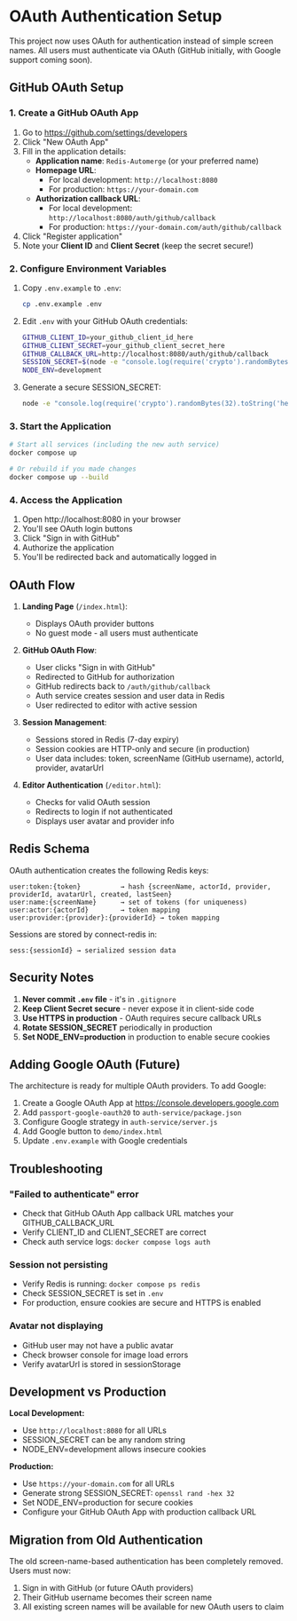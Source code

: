 # OAuth Authentication Setup

This project now uses OAuth for authentication instead of simple screen names. All users must authenticate via OAuth (GitHub initially, with Google support coming soon).

## GitHub OAuth Setup

### 1. Create a GitHub OAuth App

1. Go to https://github.com/settings/developers
2. Click "New OAuth App"
3. Fill in the application details:
   - **Application name**: `Redis-Automerge` (or your preferred name)
   - **Homepage URL**:
     - For local development: `http://localhost:8080`
     - For production: `https://your-domain.com`
   - **Authorization callback URL**:
     - For local development: `http://localhost:8080/auth/github/callback`
     - For production: `https://your-domain.com/auth/github/callback`
4. Click "Register application"
5. Note your **Client ID** and **Client Secret** (keep the secret secure!)

### 2. Configure Environment Variables

1. Copy `.env.example` to `.env`:
   ```bash
   cp .env.example .env
   ```

2. Edit `.env` with your GitHub OAuth credentials:
   ```bash
   GITHUB_CLIENT_ID=your_github_client_id_here
   GITHUB_CLIENT_SECRET=your_github_client_secret_here
   GITHUB_CALLBACK_URL=http://localhost:8080/auth/github/callback
   SESSION_SECRET=$(node -e "console.log(require('crypto').randomBytes(32).toString('hex'))")
   NODE_ENV=development
   ```

3. Generate a secure SESSION_SECRET:
   ```bash
   node -e "console.log(require('crypto').randomBytes(32).toString('hex'))"
   ```

### 3. Start the Application

```bash
# Start all services (including the new auth service)
docker compose up

# Or rebuild if you made changes
docker compose up --build
```

### 4. Access the Application

1. Open http://localhost:8080 in your browser
2. You'll see OAuth login buttons
3. Click "Sign in with GitHub"
4. Authorize the application
5. You'll be redirected back and automatically logged in

## OAuth Flow

1. **Landing Page** (`/index.html`):
   - Displays OAuth provider buttons
   - No guest mode - all users must authenticate

2. **GitHub OAuth Flow**:
   - User clicks "Sign in with GitHub"
   - Redirected to GitHub for authorization
   - GitHub redirects back to `/auth/github/callback`
   - Auth service creates session and user data in Redis
   - User redirected to editor with active session

3. **Session Management**:
   - Sessions stored in Redis (7-day expiry)
   - Session cookies are HTTP-only and secure (in production)
   - User data includes: token, screenName (GitHub username), actorId, provider, avatarUrl

4. **Editor Authentication** (`/editor.html`):
   - Checks for valid OAuth session
   - Redirects to login if not authenticated
   - Displays user avatar and provider info

## Redis Schema

OAuth authentication creates the following Redis keys:

```
user:token:{token}          → hash {screenName, actorId, provider, providerId, avatarUrl, created, lastSeen}
user:name:{screenName}      → set of tokens (for uniqueness)
user:actor:{actorId}        → token mapping
user:provider:{provider}:{providerId} → token mapping
```

Sessions are stored by connect-redis in:
```
sess:{sessionId} → serialized session data
```

## Security Notes

1. **Never commit `.env` file** - it's in `.gitignore`
2. **Keep Client Secret secure** - never expose it in client-side code
3. **Use HTTPS in production** - OAuth requires secure callback URLs
4. **Rotate SESSION_SECRET** periodically in production
5. **Set NODE_ENV=production** in production to enable secure cookies

## Adding Google OAuth (Future)

The architecture is ready for multiple OAuth providers. To add Google:

1. Create a Google OAuth App at https://console.developers.google.com
2. Add `passport-google-oauth20` to `auth-service/package.json`
3. Configure Google strategy in `auth-service/server.js`
4. Add Google button to `demo/index.html`
5. Update `.env.example` with Google credentials

## Troubleshooting

### "Failed to authenticate" error
- Check that GitHub OAuth App callback URL matches your GITHUB_CALLBACK_URL
- Verify CLIENT_ID and CLIENT_SECRET are correct
- Check auth service logs: `docker compose logs auth`

### Session not persisting
- Verify Redis is running: `docker compose ps redis`
- Check SESSION_SECRET is set in `.env`
- For production, ensure cookies are secure and HTTPS is enabled

### Avatar not displaying
- GitHub user may not have a public avatar
- Check browser console for image load errors
- Verify avatarUrl is stored in sessionStorage

## Development vs Production

**Local Development:**
- Use `http://localhost:8080` for all URLs
- SESSION_SECRET can be any random string
- NODE_ENV=development allows insecure cookies

**Production:**
- Use `https://your-domain.com` for all URLs
- Generate strong SESSION_SECRET: `openssl rand -hex 32`
- Set NODE_ENV=production for secure cookies
- Configure your GitHub OAuth App with production callback URL

## Migration from Old Authentication

The old screen-name-based authentication has been completely removed. Users must now:
1. Sign in with GitHub (or future OAuth providers)
2. Their GitHub username becomes their screen name
3. All existing screen names will be available for new OAuth users to claim
